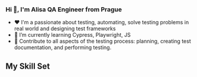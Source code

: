 
### Hi 👋, I'm Alisa QA Engineer from Prague

- ❤️ I'm a passionate about testing, automating, solve testing problems in real world and designing test frameworks
- 🌱 I’m currently learning Cypress, Playwright, JS
- 👀 Contribute to all aspects of the testing process: planning, creating test documentation, and performing testing.


## My Skill Set  


<!---
AlisaKapitanova is a ✨ special ✨ repository because its `README.md` (this file) appears on your GitHub profile.
You can click the Preview link to take a look at your changes.
--->



